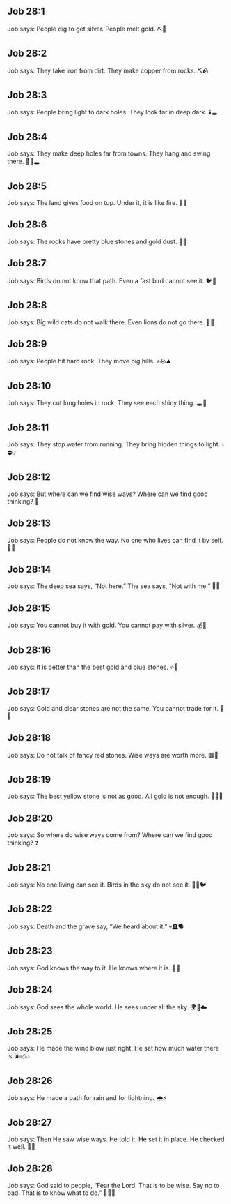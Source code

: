 ## Job 28:1
Job says: People dig to get silver. People melt gold. ⛏️🥇
## Job 28:2
Job says: They take iron from dirt. They make copper from rocks. ⛏️🪨
## Job 28:3
Job says: People bring light to dark holes. They look far in deep dark. 🕯️🕳️
## Job 28:4
Job says: They make deep holes far from towns. They hang and swing there. 🧗‍♂️🕳️
## Job 28:5
Job says: The land gives food on top. Under it, it is like fire. 🌾🔥
## Job 28:6
Job says: The rocks have pretty blue stones and gold dust. 💎✨
## Job 28:7
Job says: Birds do not know that path. Even a fast bird cannot see it. 🐦🚫
## Job 28:8
Job says: Big wild cats do not walk there. Even lions do not go there. 🦁🚫
## Job 28:9
Job says: People hit hard rock. They move big hills. ✊🪨⛰️
## Job 28:10
Job says: They cut long holes in rock. They see each shiny thing. 🕳️🔦
## Job 28:11
Job says: They stop water from running. They bring hidden things to light. 💧⛔💡
## Job 28:12
Job says: But where can we find wise ways? Where can we find good thinking? 🤔
## Job 28:13
Job says: People do not know the way. No one who lives can find it by self. 🚫🧭
## Job 28:14
Job says: The deep sea says, “Not here.” The sea says, “Not with me.” 🌊❌
## Job 28:15
Job says: You cannot buy it with gold. You cannot pay with silver. 💰🚫
## Job 28:16
Job says: It is better than the best gold and blue stones. ⭐💎
## Job 28:17
Job says: Gold and clear stones are not the same. You cannot trade for it. 🔄🚫
## Job 28:18
Job says: Do not talk of fancy red stones. Wise ways are worth more. 🟥💎
## Job 28:19
Job says: The best yellow stone is not as good. All gold is not enough. 💛💎🚫
## Job 28:20
Job says: So where do wise ways come from? Where can we find good thinking? ❓
## Job 28:21
Job says: No one living can see it. Birds in the sky do not see it. 👀🚫🐦
## Job 28:22
Job says: Death and the grave say, “We heard about it.” 💀🪦🗣️
## Job 28:23
Job says: God knows the way to it. He knows where it is. 🙏🧭
## Job 28:24
Job says: God sees the whole world. He sees under all the sky. 🌍👀☁️
## Job 28:25
Job says: He made the wind blow just right. He set how much water there is. 🌬️⚖️💧
## Job 28:26
Job says: He made a path for rain and for lightning. 🌧️⚡
## Job 28:27
Job says: Then He saw wise ways. He told it. He set it in place. He checked it well. 👑✅
## Job 28:28
Job says: God said to people, “Fear the Lord. That is to be wise. Say no to bad. That is to know what to do.” 🙏🚫😈
